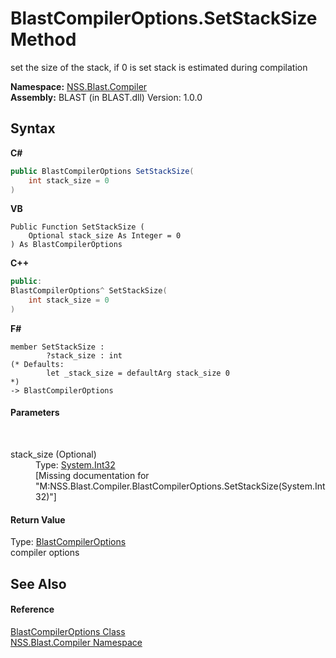 # BlastCompilerOptions.SetStackSize Method 
 

set the size of the stack, if 0 is set stack is estimated during compilation

**Namespace:**&nbsp;<a href="26a25caa-f50b-92ad-f15c-dbb9db1493ae">NSS.Blast.Compiler</a><br />**Assembly:**&nbsp;BLAST (in BLAST.dll) Version: 1.0.0

## Syntax

**C#**<br />
``` C#
public BlastCompilerOptions SetStackSize(
	int stack_size = 0
)
```

**VB**<br />
``` VB
Public Function SetStackSize ( 
	Optional stack_size As Integer = 0
) As BlastCompilerOptions
```

**C++**<br />
``` C++
public:
BlastCompilerOptions^ SetStackSize(
	int stack_size = 0
)
```

**F#**<br />
``` F#
member SetStackSize : 
        ?stack_size : int 
(* Defaults:
        let _stack_size = defaultArg stack_size 0
*)
-> BlastCompilerOptions 

```


#### Parameters
&nbsp;<dl><dt>stack_size (Optional)</dt><dd>Type: <a href="https://docs.microsoft.com/dotnet/api/system.int32" target="_blank" rel="noopener noreferrer">System.Int32</a><br />\[Missing <param name="stack_size"/> documentation for "M:NSS.Blast.Compiler.BlastCompilerOptions.SetStackSize(System.Int32)"\]</dd></dl>

#### Return Value
Type: <a href="acd2f6cc-9dc8-39b3-7ff6-2a1a35ecce47">BlastCompilerOptions</a><br />compiler options

## See Also


#### Reference
<a href="acd2f6cc-9dc8-39b3-7ff6-2a1a35ecce47">BlastCompilerOptions Class</a><br /><a href="26a25caa-f50b-92ad-f15c-dbb9db1493ae">NSS.Blast.Compiler Namespace</a><br />